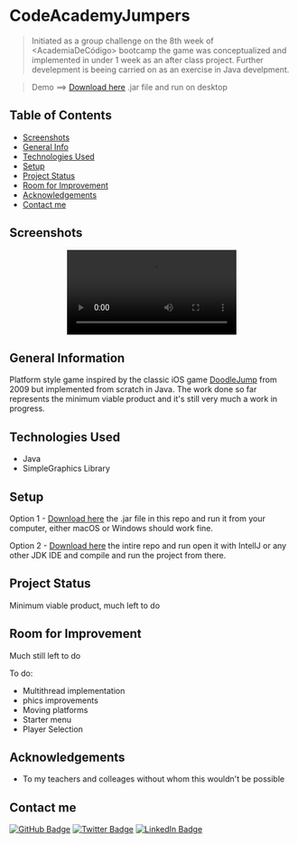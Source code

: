 #  CodeAcademyJumpers

> Initiated as a group challenge on the 8th week of <AcademiaDeCódigo> bootcamp the game was conceptualized and implemented in under 1 week as an after class project. Further develepment is beeing carried on as an exercise in Java develpment.

> Demo  ==>  [Download here](CodeAcademyJumpers.jar) .jar file and run on desktop

## Table of Contents
* [Screenshots](#screenshots)
* [General Info](#general-information)
* [Technologies Used](#technologies-used)
* [Setup](#setup)
* [Project Status](#project-status)
* [Room for Improvement](#room-for-improvement)
* [Acknowledgements](#acknowledgements)
* [Contact me](#contact-me)


## Screenshots

<div align="center">
    <video autoplay=true 
    src="https://user-images.githubusercontent.com/28967333/212521136-90a44fa9-1449-4d99-b363-c961275a8f3c.mov">
    </video>
</div>


## General Information
Platform style game inspired by the classic iOS game [DoodleJump](https://doodlejump.io) from 2009 but implemented from scratch in Java. The work done so far represents the minimum viable product and it's still very much a work in progress.


## Technologies Used
- Java
- SimpleGraphics Library


## Setup
Option 1 - [Download here](CodeAcademyJumpers.jar) the .jar file in this repo and run it from your computer, either macOS or Windows should work fine.

Option 2 - [Download here](https://github.com/JohnLacerdaOliveira/CodeAcademyJumpers) the intire repo and run open it with IntellJ or any other JDK IDE and compile and run the project from there.


## Project Status
Minimum viable product, much left to do


## Room for Improvement
Much still left to do 

To do:
- Multithread implementation
- phics improvements
- Moving platforms
- Starter menu
- Player Selection

## Acknowledgements
- To my teachers and colleages without whom this wouldn't be possible



## Contact me
[![GitHub Badge](https://img.shields.io/badge/GitHub-100000?style=for-the-badge&logo=github&logoColor=white)](https://github.com/JohnLacerdaOliveira)
[![Twitter Badge](https://img.shields.io/badge/Twitter-1DA1F2?style=for-the-badge&logo=twitter&logoColor=white)](https://twitter.com/JBLacerda007)
[![LinkedIn Badge](https://img.shields.io/badge/LinkedIn-0077B5?style=for-the-badge&logo=linkedin&logoColor=white)](https://www.linkedin.com/in/johnlacerdaoliveira/)

